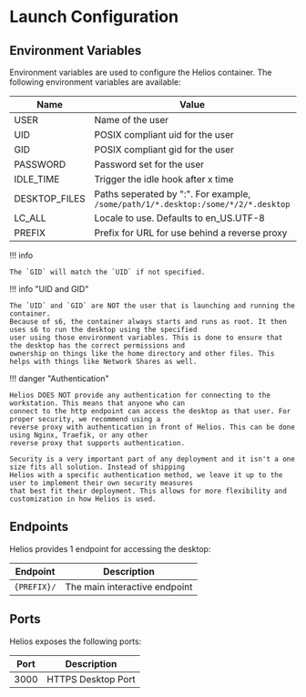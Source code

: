 # Launch Configuration

## Environment Variables

Environment variables are used to configure the Helios container. The following environment variables are available:

| Name          | Value                                                                             | Required |
|---------------|-----------------------------------------------------------------------------------|----------|
| USER          | Name of the user                                                                  | X        |
| UID           | POSIX compliant uid for the user                                                  | X        |
| GID           | POSIX compliant gid for the user                                                  |          |
| PASSWORD      | Password set for the user                                                         |          |
| IDLE_TIME     | Trigger the idle hook after x time                                                |          |
| DESKTOP_FILES | Paths seperated by ":". For example, `/some/path/1/*.desktop:/some/*/2/*.desktop` |          |
| LC_ALL | Locale to use. Defaults to en_US.UTF-8 |          |
| PREFIX        | Prefix for URL for use behind a reverse proxy                                     |          |

!!! info 

    The `GID` will match the `UID` if not specified.

!!! info "UID and GID"

    The `UID` and `GID` are NOT the user that is launching and running the container. 
    Because of s6, the container always starts and runs as root. It then uses s6 to run the desktop using the specified 
    user using those environment variables. This is done to ensure that the desktop has the correct permissions and 
    ownership on things like the home directory and other files. This helps with things like Network Shares as well.


!!! danger "Authentication"

    Helios DOES NOT provide any authentication for connecting to the workstation. This means that anyone who can
    connect to the http endpoint can access the desktop as that user. For proper security, we recommend using a 
    reverse proxy with authentication in front of Helios. This can be done using Nginx, Traefik, or any other 
    reverse proxy that supports authentication.

    Security is a very important part of any deployment and it isn't a one size fits all solution. Instead of shipping
    Helios with a specific authentication method, we leave it up to the user to implement their own security measures
    that best fit their deployment. This allows for more flexibility and customization in how Helios is used.

## Endpoints

Helios provides 1 endpoint for accessing the desktop:

| Endpoint              | Description                   |
|-----------------------|-------------------------------|
| `{PREFIX}/`           | The main interactive endpoint |


## Ports

Helios exposes the following ports:

| Port | Description        |
|------|--------------------|
| 3000 | HTTPS Desktop Port |
